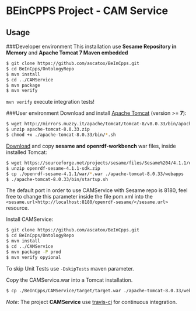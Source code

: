 # BEinCPPS Project - CAM Service
## Usage
###Developer environment
This installation use **Sesame Repository in Memory** and **Apache Tomcat 7 Maven embedded** 
```bash
$ git clone https://github.com/ascatox/BeInCpps.git
$ cd BeInCpps/OntologyRepo
$ mvn install
$ cd ../CAMService
$ mvn package
$ mvn verify
```
`mvn verify` execute integration tests!

###User environment
Download and install [Apache Tomcat](https://tomcat.apache.org/download-80.cgi) (version >= **7**):
```bash
$ wget http://mirrors.muzzy.it/apache/tomcat/tomcat-8/v8.0.33/bin/apache-tomcat-8.0.33.zip
$ unzip apache-tomcat-8.0.33.zip
$ chmod +x ./apache-tomcat-8.0.33/bin/*.sh
```

[Download](https://sourceforge.net/projects/sesame/files/Sesame%204/4.1.1/openrdf-sesame-4.1.1-sdk.zip/download) and copy **sesame and openrdf-workbench** war files, inside installed Tomcat:
```bash
$ wget https://sourceforge.net/projects/sesame/files/Sesame%204/4.1.1/openrdf-sesame-4.1.1-sdk.zip/download
$ unzip openrdf-sesame-4.1.1-sdk.zip
$ cp ./openrdf-sesame-4.1.1/war/*.war ./apache-tomcat-8.0.33/webapps
$ ./apache-tomcat-8.0.33/bin/startup.sh
```
The default port in order to use CAMService with Sesame repo is 8180, feel free to change this parameter inside the file 
pom.xml into the ``<sesame.url>http://localhost:8180/openrdf-sesame/</sesame.url>`` resource.

Install CAMService:
```bash
$ git clone https://github.com/ascatox/BeInCpps.git
$ cd BeInCpps/OntologyRepo
$ mvn install
$ cd ../CAMService
$ mvn package -P prod
$ mvn verify opyional
```
To skip Unit Tests use ``-DskipTests`` maven parameter.

Copy the CAMService.war into a Tomcat installation.
```bash
$ cp ./BeInCpps/CAMService/target/target.war ./apache-tomcat-8.0.33/webapps
```

*Note*: The project **CAMService** use [travis-ci](travis-ci.org) for continuous integration.



